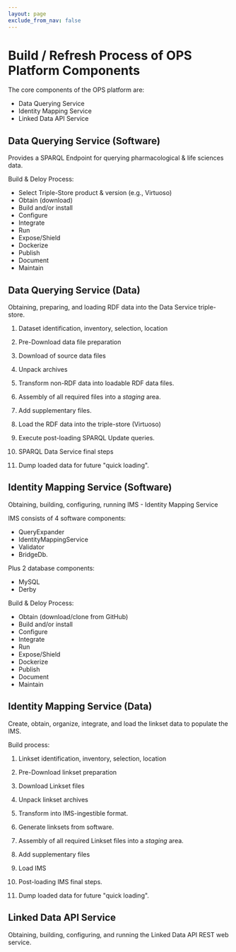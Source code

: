 ```yaml
---
layout: page
exclude_from_nav: false
---
```


# Build / Refresh Process of OPS Platform Components

The core components of the OPS platform are:

* Data Querying Service
* Identity Mapping Service
* Linked Data API Service


## Data Querying Service (Software)

Provides a SPARQL Endpoint for querying pharmacological & life sciences data.

Build & Deloy Process:

- Select Triple-Store product & version (e.g., Virtuoso)
- Obtain (download)
- Build and/or install
- Configure
- Integrate
- Run
- Expose/Shield
- Dockerize
- Publish
- Document
- Maintain


## Data Querying Service (Data)

Obtaining, preparing, and loading RDF data into the Data Service triple-store.

1. Dataset identification, inventory, selection, location

1. Pre-Download data file preparation

1. Download of source data files

1. Unpack archives

1. Transform non-RDF data into loadable RDF data files.

1. Assembly of all required files into a _staging_ area.

1. Add supplementary files.

1. Load the RDF data into the triple-store (Virtuoso)

1. Execute post-loading SPARQL Update queries.

1. SPARQL Data Service final steps

1. Dump loaded data for future "quick loading".


## Identity Mapping Service (Software)

Obtaining, building, configuring, running IMS - Identity Mapping Service

IMS consists of 4 software components:

- QueryExpander
- IdentityMappingService
- Validator
- BridgeDb.

Plus 2 database components:

- MySQL
- Derby

Build & Deloy Process:

- Obtain (download/clone from GitHub)
- Build and/or install
- Configure
- Integrate
- Run
- Expose/Shield
- Dockerize
- Publish
- Document
- Maintain


## Identity Mapping Service (Data)

Create, obtain, organize, integrate, and load the linkset data to populate the IMS.

Build process:

1. Linkset identification, inventory, selection, location

1. Pre-Download linkset preparation

1. Download Linkset files

1. Unpack linkset archives

1. Transform into IMS-ingestible format.

1. Generate linksets from software.

1. Assembly of all required Linkset files into a _staging_ area.

1. Add supplementary files

1. Load IMS

1. Post-loading IMS final steps.

1. Dump loaded data for future "quick loading".


## Linked Data API Service

Obtaining, building, configuring, and running the Linked Data API REST web service.
